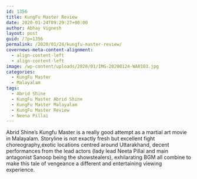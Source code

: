 ```yaml
---
id: 1356
title: KungFu Master Review
date: 2020-01-24T09:29:27+00:00
author: Abhay Vignesh
layout: post
guid: /?p=1356
permalink: /2020/01/24/kungfu-master-review/
covernews-meta-content-alignment:
  - align-content-left
  - align-content-left
image: /wp-content/uploads/2020/01/IMG-20200124-WA0103.jpg
categories:
  - KungFu Master
  - Malayalam
tags:
  - Abrid Shine
  - KungFu Master Abrid Shine
  - KungFu Master Malayalam
  - KungFu Master Review
  - Neena Pillai
---
```

Abrid Shine&#8217;s Kungfu Master is a really good attempt as a martial art movie in Malayalam. Storyline is not exactly fresh but excellent fight choreography,exotic locations centred around Uttarakhand, decent performances from the lead actors (lady lead Neeta Pillai and main antagonist Sanoop being the showstealers), exhilarating BGM all combine to make this tale of vengeance a different and entertaining viewing experience.